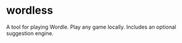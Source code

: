 # wordless

A tool for playing Wordle. Play any game locally. Includes an optional suggestion engine.
